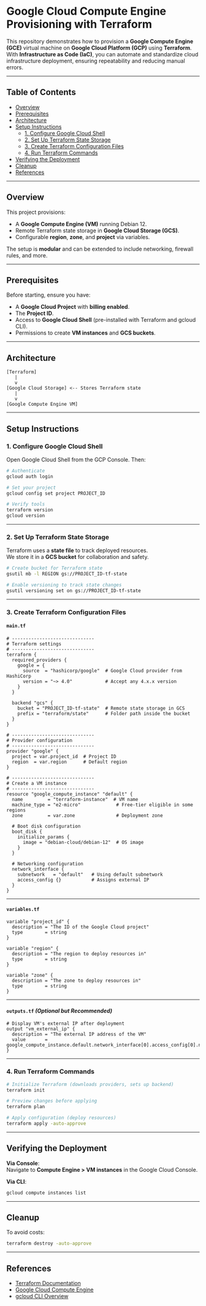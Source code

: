 # Google Cloud Compute Engine Provisioning with Terraform

This repository demonstrates how to provision a **Google Compute Engine (GCE)** virtual machine on **Google Cloud Platform (GCP)** using **Terraform**.  
With **Infrastructure as Code (IaC)**, you can automate and standardize cloud infrastructure deployment, ensuring repeatability and reducing manual errors.

---

## Table of Contents
- [Overview](#overview)  
- [Prerequisites](#prerequisites)  
- [Architecture](#architecture)  
- [Setup Instructions](#setup-instructions)  
  - [1. Configure Google Cloud Shell](#1-configure-google-cloud-shell)  
  - [2. Set Up Terraform State Storage](#2-set-up-terraform-state-storage)  
  - [3. Create Terraform Configuration Files](#3-create-terraform-configuration-files)  
  - [4. Run Terraform Commands](#4-run-terraform-commands)  
- [Verifying the Deployment](#verifying-the-deployment)  
- [Cleanup](#cleanup)  
- [References](#references)  

---

## Overview
This project provisions:
- A **Google Compute Engine (VM)** running Debian 12.
- Remote Terraform state storage in **Google Cloud Storage (GCS)**.
- Configurable **region**, **zone**, and **project** via variables.

The setup is **modular** and can be extended to include networking, firewall rules, and more.

---

## Prerequisites
Before starting, ensure you have:
- A **Google Cloud Project** with **billing enabled**.
- The **Project ID**.
- Access to **Google Cloud Shell** (pre-installed with Terraform and gcloud CLI).
- Permissions to create **VM instances** and **GCS buckets**.

---

## Architecture
```
[Terraform]
   |
   v
[Google Cloud Storage] <-- Stores Terraform state
   |
   v
[Google Compute Engine VM]
```

---

## Setup Instructions

### 1. Configure Google Cloud Shell
Open Google Cloud Shell from the GCP Console. Then:

```sh
# Authenticate
gcloud auth login

# Set your project
gcloud config set project PROJECT_ID

# Verify tools
terraform version
gcloud version
```

---

### 2. Set Up Terraform State Storage
Terraform uses a **state file** to track deployed resources.  
We store it in a **GCS bucket** for collaboration and safety.

```sh
# Create bucket for Terraform state
gsutil mb -l REGION gs://PROJECT_ID-tf-state

# Enable versioning to track state changes
gsutil versioning set on gs://PROJECT_ID-tf-state
```

---

### 3. Create Terraform Configuration Files

#### `main.tf`
```hcl
# ------------------------------
# Terraform settings
# ------------------------------
terraform {
  required_providers {
    google = {
      source  = "hashicorp/google"  # Google Cloud provider from HashiCorp
      version = "~> 4.0"            # Accept any 4.x.x version
    }
  }

  backend "gcs" {
    bucket = "PROJECT_ID-tf-state"  # Remote state storage in GCS
    prefix = "terraform/state"      # Folder path inside the bucket
  }
}

# ------------------------------
# Provider configuration
# ------------------------------
provider "google" {
  project = var.project_id  # Project ID
  region  = var.region      # Default region
}

# ------------------------------
# Create a VM instance
# ------------------------------
resource "google_compute_instance" "default" {
  name         = "terraform-instance"  # VM name
  machine_type = "e2-micro"             # Free-tier eligible in some regions
  zone         = var.zone               # Deployment zone

  # Boot disk configuration
  boot_disk {
    initialize_params {
      image = "debian-cloud/debian-12"  # OS image
    }
  }

  # Networking configuration
  network_interface {
    subnetwork   = "default"   # Using default subnetwork
    access_config {}           # Assigns external IP
  }
}
```

---

#### `variables.tf`
```hcl
variable "project_id" {
  description = "The ID of the Google Cloud project"
  type        = string
}

variable "region" {
  description = "The region to deploy resources in"
  type        = string
}

variable "zone" {
  description = "The zone to deploy resources in"
  type        = string
}
```

---

#### `outputs.tf` *(Optional but Recommended)*
```hcl
# Display VM's external IP after deployment
output "vm_external_ip" {
  description = "The external IP address of the VM"
  value       = google_compute_instance.default.network_interface[0].access_config[0].nat_ip
}
```

---

### 4. Run Terraform Commands
```sh
# Initialize Terraform (downloads providers, sets up backend)
terraform init

# Preview changes before applying
terraform plan

# Apply configuration (deploy resources)
terraform apply -auto-approve
```

---

## Verifying the Deployment
**Via Console**:  
Navigate to **Compute Engine > VM instances** in the Google Cloud Console.

**Via CLI**:
```sh
gcloud compute instances list
```

---

## Cleanup
To avoid costs:
```sh
terraform destroy -auto-approve
```

---

## References
- [Terraform Documentation](https://www.terraform.io/docs/)  
- [Google Cloud Compute Engine](https://cloud.google.com/compute/docs/)  
- [gcloud CLI Overview](https://cloud.google.com/sdk/gcloud)  
